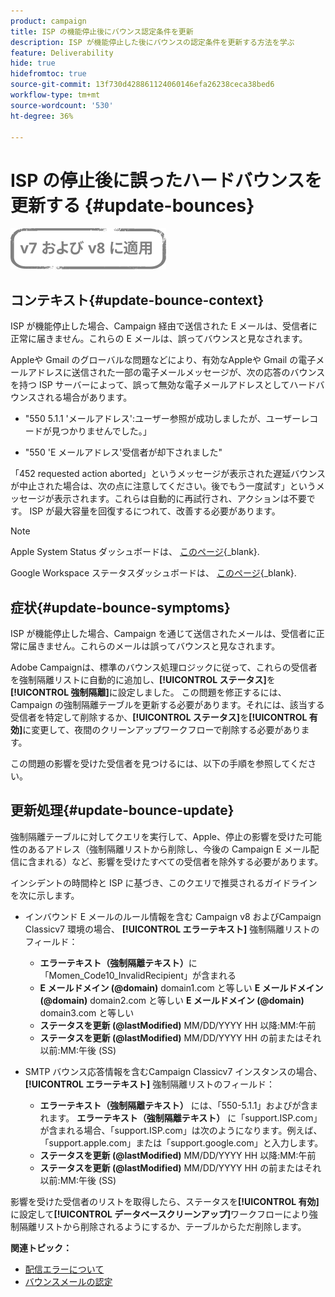 ```yaml
---
product: campaign
title: ISP の機能停止後にバウンス認定条件を更新
description: ISP が機能停止した後にバウンスの認定条件を更新する方法を学ぶ
feature: Deliverability
hide: true
hidefromtoc: true
source-git-commit: 13f730d428861124060146efa26238ceca38bed6
workflow-type: tm+mt
source-wordcount: '530'
ht-degree: 36%

---
```


# ISP の停止後に誤ったハードバウンスを更新する {#update-bounces}

![](../../assets/common.svg)

## コンテキスト{#update-bounce-context}

ISP が機能停止した場合、Campaign 経由で送信された E メールは、受信者に正常に届きません。これらの E メールは、誤ってバウンスと見なされます。

Appleや Gmail のグローバルな問題などにより、有効なAppleや Gmail の電子メールアドレスに送信された一部の電子メールメッセージが、次の応答のバウンスを持つ ISP サーバーによって、誤って無効な電子メールアドレスとしてハードバウンスされる場合があります。

* &quot;550 5.1.1 &#39;メールアドレス&#39;:ユーザー参照が成功しましたが、ユーザーレコードが見つかりませんでした。」

* &quot;550 &#39;E メールアドレス&#39;受信者が却下されました&quot;

「452 requested action aborted」というメッセージが表示された遅延バウンスが中止された場合は、次の点に注意してください。後でもう一度試す」というメッセージが表示されます。これらは自動的に再試行され、アクションは不要です。 ISP が最大容量を回復するにつれて、改善する必要があります。

>[!NOTE]
>
>Apple System Status ダッシュボードは、 [このページ](https://www.apple.com/jp/support/systemstatus/){_blank}.
>
>Google Workspace ステータスダッシュボードは、 [このページ](https://www.google.com/appsstatus#hl=ja&amp;v=status){_blank}.

## 症状{#update-bounce-symptoms}

ISP が機能停止した場合、Campaign を通じて送信されたメールは、受信者に正常に届きません。これらのメールは誤ってバウンスと見なされます。

Adobe Campaignは、標準のバウンス処理ロジックに従って、これらの受信者を強制隔離リストに自動的に追加し、**[!UICONTROL ステータス]**&#x200B;を&#x200B;**[!UICONTROL 強制隔離]**&#x200B;に設定しました。 この問題を修正するには、Campaign の強制隔離テーブルを更新する必要があります。それには、該当する受信者を特定して削除するか、**[!UICONTROL ステータス]**&#x200B;を&#x200B;**[!UICONTROL 有効]**&#x200B;に変更して、夜間のクリーンアップワークフローで削除する必要があります。

この問題の影響を受けた受信者を見つけるには、以下の手順を参照してください。

## 更新処理{#update-bounce-update}

強制隔離テーブルに対してクエリを実行して、Apple、停止の影響を受けた可能性のあるアドレス（強制隔離リストから削除し、今後の Campaign E メール配信に含まれる）など、影響を受けたすべての受信者を除外する必要があります。

インシデントの時間枠と ISP に基づき、このクエリで推奨されるガイドラインを次に示します。

* インバウンド E メールのルール情報を含む Campaign v8 およびCampaign Classicv7 環境の場合、 **[!UICONTROL エラーテキスト]** 強制隔離リストのフィールド：

   * **エラーテキスト（強制隔離テキスト）**&#x200B;に「Momen_Code10_InvalidRecipient」が含まれる
   * **E メールドメイン (@domain)** domain1.com と等しい **E メールドメイン (@domain)** domain2.com と等しい **E メールドメイン (@domain)** domain3.com と等しい
   * **ステータスを更新 (@lastModified)** MM/DD/YYYY HH 以降:MM:午前
   * **ステータスを更新 (@lastModified)** MM/DD/YYYY HH の前またはそれ以前:MM:午後 (SS)

* SMTP バウンス応答情報を含むCampaign Classicv7 インスタンスの場合、 **[!UICONTROL エラーテキスト]** 強制隔離リストのフィールド：

   * **エラーテキスト（強制隔離テキスト）** には、「550-5.1.1」およびが含まれます。 **エラーテキスト（強制隔離テキスト）** に「support.ISP.com」が含まれる場合、「support.ISP.com」は次のようになります。例えば、「support.apple.com」または「support.google.com」と入力します。
   * **ステータスを更新 (@lastModified)** MM/DD/YYYY HH 以降:MM:午前
   * **ステータスを更新 (@lastModified)** MM/DD/YYYY HH の前またはそれ以前:MM:午後 (SS)


影響を受けた受信者のリストを取得したら、ステータスを&#x200B;**[!UICONTROL 有効]**&#x200B;に設定して&#x200B;**[!UICONTROL データベースクリーンアップ]**&#x200B;ワークフローにより強制隔離リストから削除されるようにするか、テーブルからただ削除します。

**関連トピック：**
* [配信エラーについて](understanding-delivery-failures.md)
* [バウンスメールの認定](understanding-delivery-failures.md#bounce-mail-qualification)
